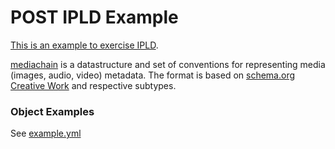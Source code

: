 # POST IPLD Example

[This is an example to exercise IPLD](../).

[mediachain](https://github.com/mediachain/mediachain) is a datastructure and set of conventions for representing media (images, audio, video) metadata. The format is based on [schema.org Creative Work](http://schema.org/CreativeWork) and respective subtypes.

### Object Examples

See [example.yml](example.yml)
